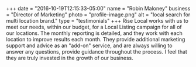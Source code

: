 +++
date = "2016-10-19T12:15:33-05:00"
name = "Robin Maloney"
business = "Director of Marketing"
photo = "profile-image.png"
alt = "local search for multi location brand."
type = "testimonials"
+++
Rise Local works with us to meet our needs, within our budget, for a Local Listing campaign for all of our locations. The monthly reporting is detailed, and they work with each location to improve results each month. They provide additional marketing support and advice as an "add-on" service, and are always willing to answer any questions, provide guidance throughout the process.  I feel that they are truly invested in the growth of our business.

<!--more-->
